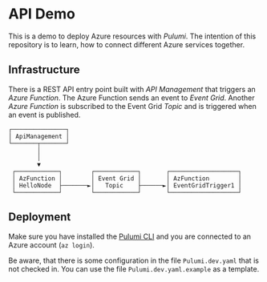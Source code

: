 # API Demo

This is a demo to deploy Azure resources with _Pulumi_. The intention of this repository is to learn, how to connect different Azure services together.

## Infrastructure
There is a REST API entry point built with _API Management_ that triggers an _Azure Function_. The Azure Function sends an event to _Event Grid_. Another _Azure Function_ is subscribed to the Event Grid _Topic_ and is triggered when an event is published.

```
┌───────────────┐
│ ApiManagement │
└───────┬───────┘
        │
        │
        ▼
 ┌────────────┐        ┌────────────┐       ┌───────────────────┐
 │ AzFunction │        │ Event Grid │       │ AzFunction        │
 │ HelloNode  ├───────►│   Topic    ├──────►│ EventGridTrigger1 │
 └────────────┘        └────────────┘       └───────────────────┘
```

## Deployment
Make sure you have installed the [Pulumi CLI](https://www.pulumi.com/docs/get-started/install/) and you are connected to an Azure account (`az login`).

Be aware, that there is some configuration in the file `Pulumi.dev.yaml` that is not checked in. You can use the file `Pulumi.dev.yaml.example` as a template.